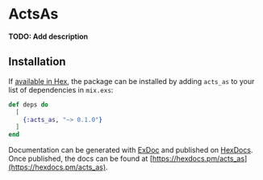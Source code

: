 # ActsAs

**TODO: Add description**

## Installation

If [available in Hex](https://hex.pm/docs/publish), the package can be installed
by adding `acts_as` to your list of dependencies in `mix.exs`:

```elixir
def deps do
  [
    {:acts_as, "~> 0.1.0"}
  ]
end
```

Documentation can be generated with [ExDoc](https://github.com/elixir-lang/ex_doc)
and published on [HexDocs](https://hexdocs.pm). Once published, the docs can
be found at [https://hexdocs.pm/acts_as](https://hexdocs.pm/acts_as).

